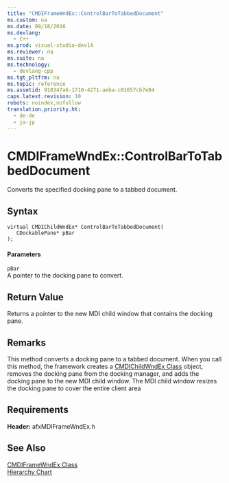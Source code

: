 ```yaml
---
title: "CMDIFrameWndEx::ControlBarToTabbedDocument"
ms.custom: na
ms.date: 09/18/2016
ms.devlang: 
  - C++
ms.prod: visual-studio-dev14
ms.reviewer: na
ms.suite: na
ms.technology: 
  - devlang-cpp
ms.tgt_pltfrm: na
ms.topic: reference
ms.assetid: 918347a6-1710-4271-aeba-c01657cb7e84
caps.latest.revision: 10
robots: noindex,nofollow
translation.priority.ht: 
  - de-de
  - ja-jp
---
```

# CMDIFrameWndEx::ControlBarToTabbedDocument
Converts the specified docking pane to a tabbed document.  
  
## Syntax  
  
```  
virtual CMDIChildWndEx* ControlBarToTabbedDocument(  
   CDockablePane* pBar   
);  
```  
  
#### Parameters  
 `pBar`  
 A pointer to the docking pane to convert.  
  
## Return Value  
 Returns a pointer to the new MDI child window that contains the docking pane.  
  
## Remarks  
 This method converts a docking pane to a tabbed document. When you call this method, the framework creates a [CMDIChildWndEx Class](../vs140/CMDIChildWndEx-Class.md) object, removes the docking pane from the docking manager, and adds the docking pane to the new MDI child window. The MDI child window resizes the docking pane to cover the entire client area  
  
## Requirements  
 **Header:** afxMDIFrameWndEx.h  
  
## See Also  
 [CMDIFrameWndEx Class](../vs140/CMDIFrameWndEx-Class.md)   
 [Hierarchy Chart](../vs140/Hierarchy-Chart.md)